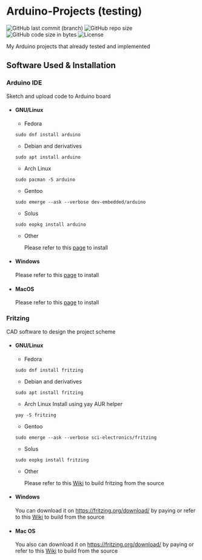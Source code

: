 # Arduino-Projects (testing)
![GitHub last commit (branch)](https://img.shields.io/github/last-commit/lyfetech/Arduino-Projects/main?style=flat-square)
![GitHub repo size](https://img.shields.io/github/repo-size/lyfetech/Arduino-Projects?style=flat-square)
![GitHub code size in bytes](https://img.shields.io/github/languages/code-size/lyfetech/Arduino-Projects?style=flat-square)
![License](https://img.shields.io/github/license/lyfetech/Arduino-Projects?style=flat-square)

My Arduino projects that already tested and implemented

## Software Used & Installation
### Arduino IDE 
Sketch and upload code to Arduino board
- #### GNU/Linux
  - Fedora 
   ``` 
   sudo dnf install arduino
   ```
  - Debian and derivatives
   ```
   sudo apt install arduino
   ```
  - Arch Linux
   ```
   sudo pacman -S arduino
   ```
  - Gentoo
   ```
   sudo emerge --ask --verbose dev-embedded/arduino
   ```
  - Solus
   ```
   sudo eopkg install arduino
   ```
  - Other

     Please refer to this [page](https://www.arduino.cc/en/Guide/Linux) to install	

- #### Windows
  Please refer to this [page](https://www.arduino.cc/en/Guide/Windows) to install
- #### MacOS
  Please refer to this [page](https://www.arduino.cc/en/guide/macOSX) to install

### Fritzing

CAD software to design the project scheme

- #### GNU/Linux
  - Fedora 
  ``` 
  sudo dnf install fritzing
  ```
  - Debian and derivatives
  ```
  sudo apt install fritzing
  ```
  - Arch Linux
  Install using yay AUR helper
  ```
  yay -S fritzing
  ```
  - Gentoo
  ```
  sudo emerge --ask --verbose sci-electronics/fritzing
  ```
  - Solus
  ```
  sudo eopkg install fritzing
  ```
  - Other
  
     Please refer to this [Wiki](https://github.com/fritzing/fritzing-app/wiki/1.3-Linux-notes) to build fritzing from the source
 
- #### Windows
  You can download it on https://fritzing.org/download/ by paying or refer to this [Wiki](https://github.com/fritzing/fritzing-app/wiki/1.-Building-Fritzing) to build from the source

- #### Mac OS
  You also can download it on https://fritzing.org/download/ by paying or refer to this [Wiki](https://github.com/fritzing/fritzing-app/wiki/1.1-Mac-notes) to build from the source
